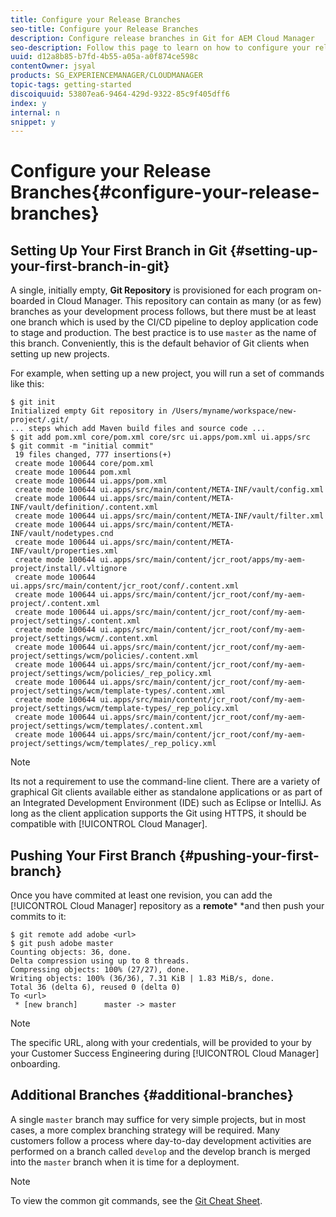 ```yaml
---
title: Configure your Release Branches
seo-title: Configure your Release Branches
description: Configure release branches in Git for AEM Cloud Manager
seo-description: Follow this page to learn on how to configure your release branches in git.
uuid: d12a8b85-b7fd-4b55-a05a-a0f874ce598c
contentOwner: jsyal
products: SG_EXPERIENCEMANAGER/CLOUDMANAGER
topic-tags: getting-started
discoiquuid: 53807ea6-9464-429d-9322-85c9f405dff6
index: y
internal: n
snippet: y
---
```


# Configure your Release Branches{#configure-your-release-branches}

## Setting Up Your First Branch in Git {#setting-up-your-first-branch-in-git}

A single, initially empty, **Git Repository** is provisioned for each program on-boarded in Cloud Manager. This repository can contain as many (or as few) branches as your development process follows, but there must be at least one branch which is used by the CI/CD pipeline to deploy application code to stage and production. The best practice is to use `master` as the name of this branch. Conveniently, this is the default behavior of Git clients when setting up new projects.

For example, when setting up a new project, you will run a set of commands like this:

```shell
$ git init
Initialized empty Git repository in /Users/myname/workspace/new-project/.git/
... steps which add Maven build files and source code ...
$ git add pom.xml core/pom.xml core/src ui.apps/pom.xml ui.apps/src
$ git commit -m "initial commit"
 19 files changed, 777 insertions(+)
 create mode 100644 core/pom.xml
 create mode 100644 pom.xml
 create mode 100644 ui.apps/pom.xml
 create mode 100644 ui.apps/src/main/content/META-INF/vault/config.xml
 create mode 100644 ui.apps/src/main/content/META-INF/vault/definition/.content.xml
 create mode 100644 ui.apps/src/main/content/META-INF/vault/filter.xml
 create mode 100644 ui.apps/src/main/content/META-INF/vault/nodetypes.cnd
 create mode 100644 ui.apps/src/main/content/META-INF/vault/properties.xml
 create mode 100644 ui.apps/src/main/content/jcr_root/apps/my-aem-project/install/.vltignore
 create mode 100644 ui.apps/src/main/content/jcr_root/conf/.content.xml
 create mode 100644 ui.apps/src/main/content/jcr_root/conf/my-aem-project/.content.xml
 create mode 100644 ui.apps/src/main/content/jcr_root/conf/my-aem-project/settings/.content.xml
 create mode 100644 ui.apps/src/main/content/jcr_root/conf/my-aem-project/settings/wcm/.content.xml
 create mode 100644 ui.apps/src/main/content/jcr_root/conf/my-aem-project/settings/wcm/policies/.content.xml
 create mode 100644 ui.apps/src/main/content/jcr_root/conf/my-aem-project/settings/wcm/policies/_rep_policy.xml
 create mode 100644 ui.apps/src/main/content/jcr_root/conf/my-aem-project/settings/wcm/template-types/.content.xml
 create mode 100644 ui.apps/src/main/content/jcr_root/conf/my-aem-project/settings/wcm/template-types/_rep_policy.xml
 create mode 100644 ui.apps/src/main/content/jcr_root/conf/my-aem-project/settings/wcm/templates/.content.xml
 create mode 100644 ui.apps/src/main/content/jcr_root/conf/my-aem-project/settings/wcm/templates/_rep_policy.xml
```

>[!NOTE]
>
>Its not a requirement to use the command-line client. There are a variety of graphical Git clients available either as standalone applications or as part of an Integrated Development Environment (IDE) such as Eclipse or IntelliJ. As long as the client application supports the Git using HTTPS, it should be compatible with [!UICONTROL Cloud Manager].

## Pushing Your First Branch {#pushing-your-first-branch}

Once you have commited at least one revision, you can add the [!UICONTROL Cloud Manager] repository as a **remote*** *and then push your commits to it:

```shell
$ git remote add adobe <url>
$ git push adobe master
Counting objects: 36, done.
Delta compression using up to 8 threads.
Compressing objects: 100% (27/27), done.
Writing objects: 100% (36/36), 7.31 KiB | 1.83 MiB/s, done.
Total 36 (delta 6), reused 0 (delta 0)
To <url>
 * [new branch]      master -> master
```

>[!NOTE]
>
>The specific URL, along with your credentials, will be provided to your by your Customer Success Engineering during [!UICONTROL Cloud Manager] onboarding.

## Additional Branches {#additional-branches}

A single `master` branch may suffice for very simple projects, but in most cases, a more complex branching strategy will be required. Many customers follow a process where day-to-day development activities are performed on a branch called `develop` and the develop branch is merged into the `master` branch when it is time for a deployment.

>[!NOTE]
>
>To view the common git commands, see the [Git Cheat Sheet](https://services.github.com/on-demand/downloads/github-git-cheat-sheet.pdf).

